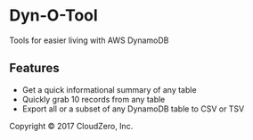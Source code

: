 # Dyn-O-Tool

Tools for easier living with AWS DynamoDB


Features
--------

* Get a quick informational summary of any table
* Quickly grab 10 records from any table
* Export all or a subset of any DynamoDB table to CSV or TSV


Copyright &copy; 2017 CloudZero, Inc.